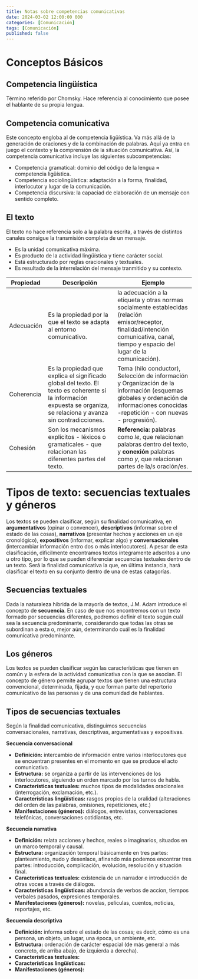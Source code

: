 ```yaml
---
title: Notas sobre competencias comunicativas
date: 2024-03-02 12:00:00 000
categories: [Comunicación]
tags: [Comunicación]
published: false
---
```


# Conceptos Básicos

## Competencia lingüística

Término referido por Chomsky. Hace referencia al conocimiento que posee el hablante de su propia lengua.

## Competencia comunicativa

Este concepto engloba al de competencia ligüística. Va más allá de la generación de oraciones y de la combinación de palabras.
Aquí ya entra en juego el contexto y la comprensión de la situación comunicativa. Así, la competencia comunicativa incluye las siguientes subcompetencias:
* Competencia gramatical: dominio del código de la lengua ≈ competencia ligüística.
* Competencia sociolingüística: adaptación a la forma, finalidad, interlocutor y lugar de la comunicación.
* Competencia discursiva: la capaciad de elaboración de un mensaje con sentido completo.

## El texto 
El texto no hace referencia solo a la palabra escrita, a través de distintos canales consigue la transmisión completa de un mensaje.
* Es la unidad comunicativa máxima.
* Es producto de la actividad lingüística y tiene carácter social.
* Está estructurado por reglas oracionales y textuales.
* Es resultado de la interrelación del mensaje tranmitido y su contexto.

| Propiedad | Descripción | Ejemplo|
|-------|--------|--------|
|Adecuación | Es la propiedad por la que el texto se adapta al entorno comunicativo.| la adecuación a la etiqueta y otras normas socialmente establecidas (relación emisor/receptor, finalidad/intención comunicativa, canal, tiempo y espacio del lugar de la comunicación).|
|Coherencia|Es la propiedad que explica el significado global del texto. El texto es coherente si la información expuesta se organiza, se relaciona y avanza sin contradicciones.|Tema (hilo conductor), Selección de información y Organización de la información (esquemas globales y ordenación de informaciones conocidas -repetición - con nuevas - progresión).|
|Cohesión|Son los mecanismos explícitos - léxicos o gramaticales - que relacionan las diferentes partes del texto.|<b>Referencia:</b> palabras como <i>le</i>, que relacionan palabras dentro del texto, y <b>conexión</b> palabras como <i>y</i>, que relacionan partes de la/s oración/es.|

# Tipos de texto: secuencias textuales y géneros

Los textos se pueden clasificar, según su finalidad comunicativa, en <b>argumentativos</b> (opinar o convencer), <b>descriptivos</b> (informar sobre el estado de las cosas), <b>narrativos</b> (presentar hechos y acciones en un eje cronológico), <b>expositivos</b> (informar, explicar algo) y <b>conversacionales</b> (intercambiar información entro dos o más interlocutores).
A pesar de esta clasificación, difícilmente encontramos textos íntegramente adscritos a uno u otro tipo, por lo que se pueden diferenciar secuencias textuales dentro de un texto. Será la finalidad comunicativa la que, en última instancia, hará clasificar el texto en su conjunto dentro de una de estas catagorías.
## Secuencias textuales
Dada la naturaleza híbrida de la mayoría de textos, J.M. Adam introduce el concepto de <b>secuencia</b>. En caso de que nos encontremos con un texto formado por secuencias diferentes, podremos definir el texto según cuál sea la secuencia predominante, considerando que todas las otras se subordinan a esta o, mejor aún, determinando cuál es la finalidad comunicativa predominante.
## Los géneros
Los textos se pueden clasificar según las características que tienen en común y la esfera de la actividad comunicativa con la que se asocian. El concepto de género permite agrupar textos que tienen una estructura convencional, determinada, fijada, y que forman parte del repertorio comunicativo de las personas y de una comunidad de hablantes.
## Tipos de secuencias textuales
Según la finalidad comunicativa, distinguimos secuencias conversacionales, narrativas, descriptivas, argumentativas y expositivas.

<b>Secuencia conversacional</b>
- <b>Definición:</b> intercambio de información entre varios interlocutores que se encuentran presentes en el momento en que se produce el acto comunicativo.
- <b>Estructura:</b> se organiza a partir de las intervenciones de los interlocutores, siguiendo un orden marcado por los turnos de habla.
- <b>Características textuales:</b> muchos tipos de modalidades oracionales (interrogación, exclamación, etc.).
- <b>Características lingüísticas:</b> rasgos propios de la oralidad (alteraciones del orden de las palabras, omisiones, repeticiones, etc.)
- <b>Manifestaciones (géneros):</b> diálogos, entrevistas, conversaciones telefónicas, conversaciones cotidiantas, etc.

<b>Secuencia narrativa</b>
- <b>Definición:</b> relata acciones y hechos, reales o imaginarios, situados en un marco temporal y causal.
- <b>Estructura:</b> organización temporal básicamente en tres partes: planteamiento, nudo y desenlace, afinando más podemos encontrar tres partes: introducción, complicación, evolución, resolución y situación final.
- <b>Características textuales:</b> existencia de un narrador e introducción de otras voces a través de diálogos.
- <b>Características lingüísticas:</b> abundancia de verbos de accion, tiempos verbales pasados, expresiones temporales.
- <b>Manifestaciones (géneros):</b> novelas, películas, cuentos, noticias, reportajes, etc.

<b>Secuencia descriptiva</b>
- <b>Definición:</b> informa sobre el estado de las cosas; es decir, cómo es una persona, un objeto, un lugar, una época, un ambiente, etc.
- <b>Estructura:</b> ordenación de carácter espacial (de más general a más concreto, de arriba abajo, de izquierda a derecha).
- <b>Características textuales:</b>
- <b>Características lingüísticas:</b>
- <b>Manifestaciones (géneros):</b>

